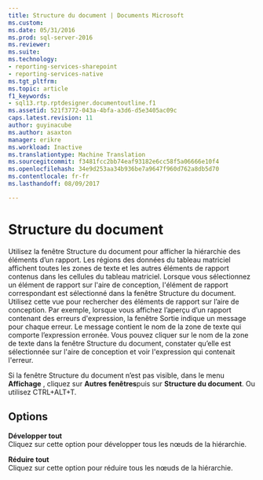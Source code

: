 ```yaml
---
title: Structure du document | Documents Microsoft
ms.custom: 
ms.date: 05/31/2016
ms.prod: sql-server-2016
ms.reviewer: 
ms.suite: 
ms.technology:
- reporting-services-sharepoint
- reporting-services-native
ms.tgt_pltfrm: 
ms.topic: article
f1_keywords:
- sql13.rtp.rptdesigner.documentoutline.f1
ms.assetid: 521f3772-043a-4bfa-a3d6-d5e3405ac09c
caps.latest.revision: 11
author: guyinacube
ms.author: asaxton
manager: erikre
ms.workload: Inactive
ms.translationtype: Machine Translation
ms.sourcegitcommit: f3481fcc2bb74eaf93182e6cc58f5a06666e10f4
ms.openlocfilehash: 34e9d253aa34b936be7a9647f960d762a8db5d70
ms.contentlocale: fr-fr
ms.lasthandoff: 08/09/2017

---
```

# <a name="document-outline"></a>Structure du document
  Utilisez la fenêtre Structure du document pour afficher la hiérarchie des éléments d’un rapport. Les régions des données du tableau matriciel affichent toutes les zones de texte et les autres éléments de rapport contenus dans les cellules du tableau matriciel. Lorsque vous sélectionnez un élément de rapport sur l'aire de conception, l'élément de rapport correspondant est sélectionné dans la fenêtre Structure du document. Utilisez cette vue pour rechercher des éléments de rapport sur l’aire de conception. Par exemple, lorsque vous affichez l’aperçu d’un rapport contenant des erreurs d'expression, la fenêtre Sortie indique un message pour chaque erreur. Le message contient le nom de la zone de texte qui comporte l’expression erronée. Vous pouvez cliquer sur le nom de la zone de texte dans la fenêtre Structure du document, constater qu’elle est sélectionnée sur l'aire de conception et voir l'expression qui contenait l'erreur.  
  
Si la fenêtre Structure du document n’est pas visible, dans le menu **Affichage** , cliquez sur **Autres fenêtres**puis sur **Structure du document**.
Ou utilisez CTRL+ALT+T.
  
## <a name="options"></a>Options  
 **Développer tout**  
 Cliquez sur cette option pour développer tous les nœuds de la hiérarchie.  
  
 **Réduire tout**  
 Cliquez sur cette option pour réduire tous les nœuds de la hiérarchie.  
  
  


